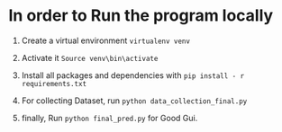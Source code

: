 # In order to Run the program locally
1. Create a virtual environment
    `virtualenv venv`

2. Activate it
    `Source venv\bin\activate`

3. Install all packages and dependencies with
    `pip install - r requirements.txt`

4. For collecting Dataset,
    run  `python data_collection_final.py`

5. finally, Run `python final_pred.py` for Good Gui.